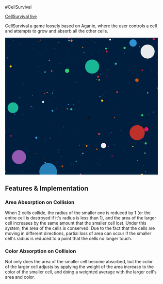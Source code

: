 #CellSurvival

[CellSurvival live][github]

[github]: https://gearfix.herokuapp.com/#/

CellSurvival a game loosely based on Agar.io, where the user controls a cell and
attempts to grow and absorb all the other cells.

![screenshot](./CellSurvivalScreenshot.png)

## Features & Implementation

### Area Absorption on Collision
When 2 cells collide, the radius of the smaller one is reduced by 1 (or the
entire cell is destroyed if it's radius is less than 1), and the area of the
larger cell increases by the same amount that the smaller cell lost. Under this
system, the area of the cells is conserved.  Due to the fact that the cells are
moving in different directions, partial loss of area can occur if the smaller
cell's radius is reduced to a point that the cells no longer touch.

### Color Absorption on Collision
Not only does the area of the smaller cell become absorbed, but the color of the
larger cell adjusts by applying the weight of the area increase to the color of
the smaller cell, and doing a weighted average with the larger cell's area and
color.
